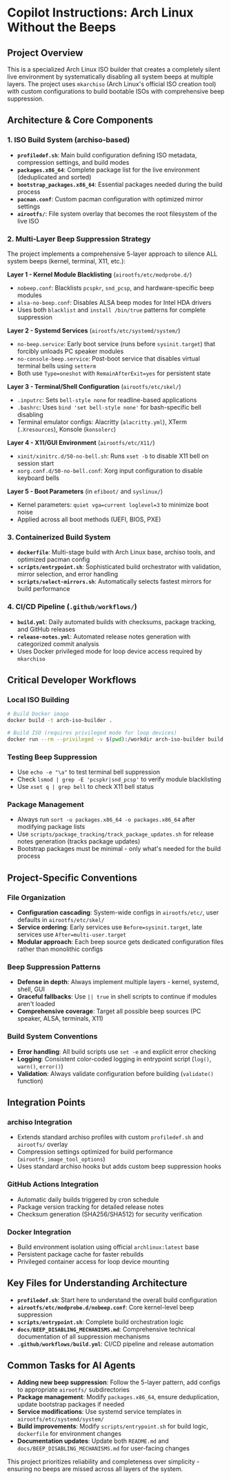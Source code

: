 # Copilot Instructions: Arch Linux Without the Beeps

## Project Overview

This is a specialized Arch Linux ISO builder that creates a completely silent live environment by systematically disabling all system beeps at multiple layers. The project uses `mkarchiso` (Arch Linux's official ISO creation tool) with custom configurations to build bootable ISOs with comprehensive beep suppression.

## Architecture & Core Components

### 1. ISO Build System (archiso-based)
- **`profiledef.sh`**: Main build configuration defining ISO metadata, compression settings, and build modes
- **`packages.x86_64`**: Complete package list for the live environment (deduplicated and sorted)
- **`bootstrap_packages.x86_64`**: Essential packages needed during the build process
- **`pacman.conf`**: Custom pacman configuration with optimized mirror settings
- **`airootfs/`**: File system overlay that becomes the root filesystem of the live ISO

### 2. Multi-Layer Beep Suppression Strategy
The project implements a comprehensive 5-layer approach to silence ALL system beeps (kernel, terminal, X11, etc.):

**Layer 1 - Kernel Module Blacklisting** (`airootfs/etc/modprobe.d/`)
- `nobeep.conf`: Blacklists `pcspkr`, `snd_pcsp`, and hardware-specific beep modules
- `alsa-no-beep.conf`: Disables ALSA beep modes for Intel HDA drivers
- Uses both `blacklist` and `install /bin/true` patterns for complete suppression

**Layer 2 - Systemd Services** (`airootfs/etc/systemd/system/`)
- `no-beep.service`: Early boot service (runs before `sysinit.target`) that forcibly unloads PC speaker modules
- `no-console-beep.service`: Post-boot service that disables virtual terminal bells using `setterm`
- Both use `Type=oneshot` with `RemainAfterExit=yes` for persistent state

**Layer 3 - Terminal/Shell Configuration** (`airootfs/etc/skel/`)
- `.inputrc`: Sets `bell-style none` for readline-based applications
- `.bashrc`: Uses `bind 'set bell-style none'` for bash-specific bell disabling
- Terminal emulator configs: Alacritty (`alacritty.yml`), XTerm (`.Xresources`), Konsole (`konsolerc`)

**Layer 4 - X11/GUI Environment** (`airootfs/etc/X11/`)
- `xinit/xinitrc.d/50-no-bell.sh`: Runs `xset -b` to disable X11 bell on session start
- `xorg.conf.d/50-no-bell.conf`: Xorg input configuration to disable keyboard bells

**Layer 5 - Boot Parameters** (in `efiboot/` and `syslinux/`)
- Kernel parameters: `quiet vga=current loglevel=3` to minimize boot noise
- Applied across all boot methods (UEFI, BIOS, PXE)

### 3. Containerized Build System
- **`dockerfile`**: Multi-stage build with Arch Linux base, archiso tools, and optimized pacman config
- **`scripts/entrypoint.sh`**: Sophisticated build orchestrator with validation, mirror selection, and error handling
- **`scripts/select-mirrors.sh`**: Automatically selects fastest mirrors for build performance

### 4. CI/CD Pipeline (`.github/workflows/`)
- **`build.yml`**: Daily automated builds with checksums, package tracking, and GitHub releases
- **`release-notes.yml`**: Automated release notes generation with categorized commit analysis
- Uses Docker privileged mode for loop device access required by `mkarchiso`

## Critical Developer Workflows

### Local ISO Building
```bash
# Build Docker image
docker build -t arch-iso-builder .

# Build ISO (requires privileged mode for loop devices)
docker run --rm --privileged -v $(pwd):/workdir arch-iso-builder build out work
```

### Testing Beep Suppression
- Use `echo -e "\a"` to test terminal bell suppression
- Check `lsmod | grep -E 'pcspkr|snd_pcsp'` to verify module blacklisting
- Use `xset q | grep bell` to check X11 bell status

### Package Management
- Always run `sort -u packages.x86_64 -o packages.x86_64` after modifying package lists
- Use `scripts/package_tracking/track_package_updates.sh` for release notes generation (tracks package updates)
- Bootstrap packages must be minimal - only what's needed for the build process

## Project-Specific Conventions

### File Organization
- **Configuration cascading**: System-wide configs in `airootfs/etc/`, user defaults in `airootfs/etc/skel/`
- **Service ordering**: Early services use `Before=sysinit.target`, late services use `After=multi-user.target`
- **Modular approach**: Each beep source gets dedicated configuration files rather than monolithic configs

### Beep Suppression Patterns
- **Defense in depth**: Always implement multiple layers - kernel, systemd, shell, GUI
- **Graceful fallbacks**: Use `|| true` in shell scripts to continue if modules aren't loaded
- **Comprehensive coverage**: Target all possible beep sources (PC speaker, ALSA, terminals, X11)

### Build System Conventions
- **Error handling**: All build scripts use `set -e` and explicit error checking
- **Logging**: Consistent color-coded logging in entrypoint script (`log()`, `warn()`, `error()`)
- **Validation**: Always validate configuration before building (`validate()` function)

## Integration Points

### archiso Integration
- Extends standard archiso profiles with custom `profiledef.sh` and `airootfs/` overlay
- Compression settings optimized for build performance (`airootfs_image_tool_options`)
- Uses standard archiso hooks but adds custom beep suppression hooks

### GitHub Actions Integration
- Automatic daily builds triggered by cron schedule
- Package version tracking for detailed release notes
- Checksum generation (SHA256/SHA512) for security verification

### Docker Integration
- Build environment isolation using official `archlinux:latest` base
- Persistent package cache for faster rebuilds
- Privileged container access for loop device mounting

## Key Files for Understanding Architecture

- **`profiledef.sh`**: Start here to understand the overall build configuration
- **`airootfs/etc/modprobe.d/nobeep.conf`**: Core kernel-level beep suppression
- **`scripts/entrypoint.sh`**: Complete build orchestration logic
- **`docs/BEEP_DISABLING_MECHANISMS.md`**: Comprehensive technical documentation of all suppression mechanisms
- **`.github/workflows/build.yml`**: CI/CD pipeline and release automation

## Common Tasks for AI Agents

- **Adding new beep suppression**: Follow the 5-layer pattern, add configs to appropriate `airootfs/` subdirectories
- **Package management**: Modify `packages.x86_64`, ensure deduplication, update bootstrap packages if needed
- **Service modifications**: Use systemd service templates in `airootfs/etc/systemd/system/`
- **Build improvements**: Modify `scripts/entrypoint.sh` for build logic, `dockerfile` for environment changes
- **Documentation updates**: Update both `README.md` and `docs/BEEP_DISABLING_MECHANISMS.md` for user-facing changes

This project prioritizes reliability and completeness over simplicity - ensuring no beeps are missed across all layers of the system.
